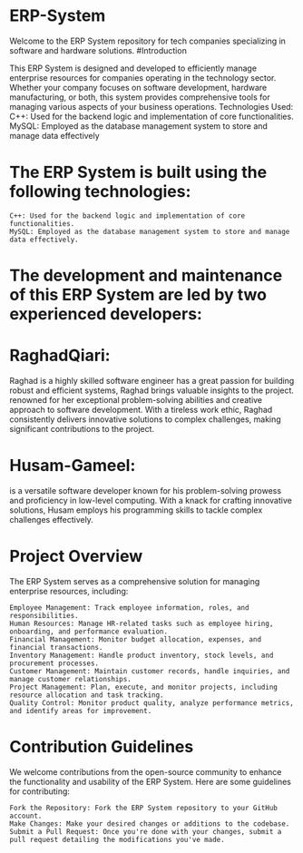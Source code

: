 # ERP-System

Welcome to the ERP System repository for tech companies specializing in software and hardware solutions.
#Introduction

This ERP System is designed and developed to efficiently manage enterprise resources for companies operating in the technology sector. Whether your company focuses on software development, hardware manufacturing, or both, this system provides comprehensive tools for managing various aspects of your business operations.
Technologies Used:
     C++: Used for the backend logic and implementation of core functionalities.
    MySQL: Employed as the database management system to store and manage data effectively
    
# The ERP System is built using the following technologies:

    C++: Used for the backend logic and implementation of core functionalities.
    MySQL: Employed as the database management system to store and manage data effectively.

# The development and maintenance of this ERP System are led by two experienced developers:

  # RaghadQiari:
Raghad is a highly skilled software engineer 
has a great  passion for building robust and efficient systems, Raghad brings valuable insights to the project.
renowned for her exceptional problem-solving abilities and creative approach to software development.
With a tireless work ethic, Raghad consistently delivers innovative solutions to complex challenges, making significant contributions to the project.
 
   # Husam-Gameel:
is a versatile software developer known for his problem-solving prowess and proficiency in low-level computing.
With a knack for crafting innovative solutions, Husam employs his programming skills to tackle complex challenges effectively.

# Project Overview

The ERP System serves as a comprehensive solution for managing enterprise resources, including:

    Employee Management: Track employee information, roles, and responsibilities.
    Human Resources: Manage HR-related tasks such as employee hiring, onboarding, and performance evaluation.
    Financial Management: Monitor budget allocation, expenses, and financial transactions.
    Inventory Management: Handle product inventory, stock levels, and procurement processes.
    Customer Management: Maintain customer records, handle inquiries, and manage customer relationships.
    Project Management: Plan, execute, and monitor projects, including resource allocation and task tracking.
    Quality Control: Monitor product quality, analyze performance metrics, and identify areas for improvement.

# Contribution Guidelines

We welcome contributions from the open-source community to enhance the functionality and usability of the ERP System. Here are some guidelines for contributing:

    Fork the Repository: Fork the ERP System repository to your GitHub account.
    Make Changes: Make your desired changes or additions to the codebase.
    Submit a Pull Request: Once you're done with your changes, submit a pull request detailing the modifications you've made.
